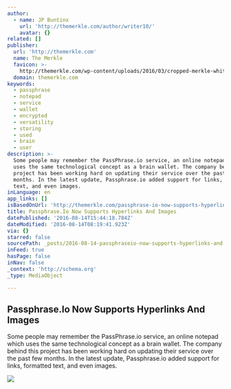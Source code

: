 ```yaml
---
author:
  - name: JP Buntinx
    url: 'http://themerkle.com/author/writer10/'
    avatar: {}
related: []
publisher:
  url: 'http://themerkle.com'
  name: The Merkle
  favicon: >-
    http://themerkle.com/wp-content/uploads/2016/03/cropped-merkle-white-1-192x192.png
  domain: themerkle.com
keywords:
  - passphrase
  - notepad
  - service
  - wallet
  - encrypted
  - versatility
  - storing
  - used
  - brain
  - user
description: >-
  Some people may remember the PassPhrase.io service, an online notepad which
  uses the same technological concept as a brain wallet. The company behind this
  project has been working hard on updating their service over the past few
  months. In the latest update, Passphrase.io added support for links, formatted
  text, and even images.
inLanguage: en
app_links: []
isBasedOnUrl: 'http://themerkle.com/passphrase-io-now-supports-hyperlinks-and-images/'
title: Passphrase.Io Now Supports Hyperlinks And Images
datePublished: '2016-08-14T15:44:18.784Z'
dateModified: '2016-08-14T08:19:41.923Z'
via: {}
starred: false
sourcePath: _posts/2016-08-14-passphraseio-now-supports-hyperlinks-and-images.md
inFeed: true
hasPage: false
inNav: false
_context: 'http://schema.org'
_type: MediaObject

---
```

<article style=""><h1>Passphrase.Io Now Supports Hyperlinks And Images</h1><p>Some people may remember the PassPhrase.io service, an online notepad which uses the same technological concept as a brain wallet. The company behind this project has been working hard on updating their service over the past few months. In the latest update, Passphrase.io added support for links, formatted text, and even images.</p><img src="http://themerkle.com/wp-content/uploads/2016/08/shutterstock_273640295.jpg" /></article>